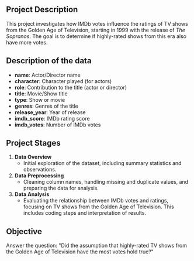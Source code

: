 ## Project Description
This project investigates how IMDb votes influence the ratings of TV shows from the Golden Age of Television, starting in 1999 with the release of *The Sopranos*. The goal is to determine if highly-rated shows from this era also have more votes.

## Description of the data
- **name**: Actor/Director name
- **character**: Character played (for actors)
- **role**: Contribution to the title (actor or director)
- **title**: Movie/Show title
- **type**: Show or movie
- **genres**: Genres of the title
- **release_year**: Year of release
- **imdb_score**: IMDb rating score
- **imdb_votes**: Number of IMDb votes

## Project Stages
1. **Data Overview**
   - Initial exploration of the dataset, including summary statistics and observations.
2. **Data Preprocessing**
   - Cleaning column names, handling missing and duplicate values, and preparing the data for analysis.
3. **Data Analysis**
   - Evaluating the relationship between IMDb votes and ratings, focusing on TV shows from the Golden Age of Television. This includes coding steps and interpretation of results.

## Objective
Answer the question: "Did the assumption that highly-rated TV shows from the Golden Age of Television have the most votes hold true?"
